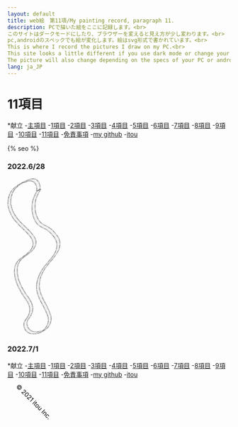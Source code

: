 ```yaml
---
layout: default
title: web絵　第11項/My painting record, paragraph 11.
description: PCで描いた絵をここに記録します。<br>
このサイトはダークモードにしたり、ブラウザーを変えると見え方が少し変わります。<br> 
pc,androidのスペックでも絵が変化します。絵はsvg形式で書かれています。<br>
This is where I record the pictures I draw on my PC.<br>
This site looks a little different if you use dark mode or change your browser.<br>
The picture will also change depending on the specs of your PC or android. The pictures are written in svg format.
lang: ja_JP
---
```


<hedar>
<link rel="stylesheet" href="style.css">
<h1>11項目</h1>
<p>
*献立
-<a href="https://itou332.github.io/top_page/">主項目</a>
-<a href="https://itou332.github.io/">1項目</a>
-<a href="https://itou332.github.io/itou332a.github.io/">2項目</a>
-<a href="https://itou332.github.io/diary">3項目</a>
-<a href="https://itou332.github.io/today/">4項目</a>
-<a href="https://itou332.github.io/challenge/">5項目</a>
-<a href="https://itou332.github.io/nontitle/">6項目</a>
-<a href="https://itou332.github.io/elaboration/">7項目</a>
-<a href="https://itou332.github.io/analog/">8項目</a>
-<a href="https://itou332.github.io/culture/">9項目</a>
-<a href="https://itou332.github.io/walk/">10項目</a>
-<a href="https://itou332.github.io/pine/">11項目</a>
-<a href="https://itou332.github.io/Privacy-policy/">免責事項</a>
-<a href="https://github.com/itou332">my github</a>
-<a href="http://itou33good.starfree.jp/">itou</a>
</p>
</hedar>
<head>
<!-- Global site tag (gtag.js) - Google Analytics -->
<script async src="https://www.googletagmanager.com/gtag/js?id=G-REM6WSLP19"></script>
<script>
  window.dataLayer = window.dataLayer || [];
  function gtag(){dataLayer.push(arguments);}
  gtag('js', new Date());
  gtag('config', 'G-YWDRL1ZXBE');
</script>
<?xml version="1.0" encoding="UTF-8" standalone="no"?>
<!-- Created with Inkscape (http://www.inkscape.org/) -->
<!-- Favicon head tag -->
<link rel="icon" type="img/x-icon" href="./favicon.png">
<link rel="apple-touch-icon" href="./images/favicon.png" sizes="180x180">
<link rel="icon" type="image/png" href="./images/favicon.png" sizes="192x192">
<link rel="shortcut icon" type="image/x-icon" href="favicon.ico">
<meta charset="utf-8">
<link rel="icon" href="images/favicon.svg" type="image/svg+xml">
<meta name="keywords" content="painting record svg SVG 記録 itou git">
{% seo %}
<meta name="google-site-verification" content="tQGwmktjW1w-gKuPF7mYbIZdiE9Bw_KZj8tHcro6qo0" />
</head>
<body>

<h3>2022.6/28</h3>

<svg
   width="60.35497mm"
   height="92.97977mm"
   viewBox="0 0 181.06491 278.93933"
   version="1.1"
   id="svg5"
   inkscape:version="1.1 (c68e22c387, 2021-05-23)"
   sodipodi:docname="mozi3.svg"
   xmlns:inkscape="http://www.inkscape.org/namespaces/inkscape"
   xmlns:sodipodi="http://sodipodi.sourceforge.net/DTD/sodipodi-0.dtd"
   xmlns:xlink="http://www.w3.org/1999/xlink"
   xmlns="http://www.w3.org/2000/svg"
   xmlns:svg="http://www.w3.org/2000/svg">
  <sodipodi:namedview
     id="namedview7"
     pagecolor="#ffffff"
     bordercolor="#666666"
     borderopacity="1.0"
     inkscape:pageshadow="2"
     inkscape:pageopacity="0.0"
     inkscape:pagecheckerboard="0"
     inkscape:document-units="mm"
     showgrid="false"
     inkscape:zoom="0.49260384"
     inkscape:cx="-64.960923"
     inkscape:cy="621.18883"
     inkscape:window-width="1920"
     inkscape:window-height="986"
     inkscape:window-x="-11"
     inkscape:window-y="-11"
     inkscape:window-maximized="1"
     inkscape:current-layer="layer1" />
  <defs
     id="defs2">
    <inkscape:path-effect
       effect="spiro"
       id="path-effect636"
       is_visible="true"
       lpeversion="1" />
    <inkscape:path-effect
       effect="powerstroke"
       id="path-effect630"
       is_visible="true"
       lpeversion="1"
       offset_points="4.5623802,5.3408726"
       not_jump="true"
       sort_points="true"
       interpolator_type="CentripetalCatmullRom"
       interpolator_beta="0.75"
       start_linecap_type="round"
       linejoin_type="spiro"
       miter_limit="4"
       scale_width="1"
       end_linecap_type="round" />
    <inkscape:path-effect
       effect="simplify"
       id="path-effect628"
       is_visible="true"
       lpeversion="1"
       steps="1"
       threshold="0.0032025118"
       smooth_angles="0"
       helper_size="0"
       simplify_individual_paths="false"
       simplify_just_coalesce="false"
       step="1" />
    <inkscape:path-effect
       effect="spiro"
       id="path-effect625"
       is_visible="true"
       lpeversion="1" />
    <inkscape:path-effect
       effect="spiro"
       id="path-effect621"
       is_visible="true"
       lpeversion="1" />
    <inkscape:path-effect
       effect="spiro"
       id="path-effect617"
       is_visible="true"
       lpeversion="1" />
    <inkscape:path-effect
       effect="spiro"
       id="path-effect613"
       is_visible="true"
       lpeversion="1" />
    <inkscape:path-effect
       effect="skeletal"
       id="path-effect574"
       is_visible="true"
       lpeversion="1"
       pattern="M 0,4.9921382 C 0,2.2364779 2.2364779,0 4.9921382,0 c 2.7556604,0 4.9921383,2.2364779 4.9921383,4.9921382 0,2.7556604 -2.2364779,4.9921383 -4.9921383,4.9921383 C 2.2364779,9.9842765 0,7.7477986 0,4.9921382 Z"
       copytype="single_stretched"
       prop_scale="1"
       scale_y_rel="false"
       spacing="0"
       normal_offset="0"
       tang_offset="0"
       prop_units="false"
       vertical_pattern="false"
       hide_knot="false"
       fuse_tolerance="0" />
    <inkscape:path-effect
       effect="powerstroke"
       id="path-effect570"
       is_visible="true"
       lpeversion="1"
       offset_points="0,4.99214"
       not_jump="false"
       sort_points="true"
       interpolator_type="CubicBezierJohan"
       interpolator_beta="0.2"
       start_linecap_type="zerowidth"
       linejoin_type="extrp_arc"
       miter_limit="4"
       scale_width="1"
       end_linecap_type="zerowidth" />
    <inkscape:path-effect
       effect="powerstroke"
       id="path-effect566"
       is_visible="true"
       lpeversion="1"
       offset_points="0,4.99214"
       not_jump="false"
       sort_points="true"
       interpolator_type="CubicBezierJohan"
       interpolator_beta="0.2"
       start_linecap_type="zerowidth"
       linejoin_type="extrp_arc"
       miter_limit="4"
       scale_width="1"
       end_linecap_type="zerowidth" />
    <inkscape:path-effect
       effect="spiro"
       id="path-effect564"
       is_visible="true"
       lpeversion="1" />
    <inkscape:path-effect
       effect="powerstroke"
       id="path-effect367"
       is_visible="true"
       lpeversion="1"
       offset_points="0,4.99214"
       not_jump="false"
       sort_points="true"
       interpolator_type="CubicBezierJohan"
       interpolator_beta="0.2"
       start_linecap_type="zerowidth"
       linejoin_type="extrp_arc"
       miter_limit="4"
       scale_width="1"
       end_linecap_type="zerowidth" />
    <inkscape:path-effect
       effect="bspline"
       id="path-effect365"
       is_visible="true"
       lpeversion="1"
       weight="33.333333"
       steps="2"
       helper_size="0"
       apply_no_weight="true"
       apply_with_weight="true"
       only_selected="false" />
    <inkscape:path-effect
       effect="powerstroke"
       id="path-effect361"
       is_visible="true"
       lpeversion="1"
       offset_points="0,4.99214"
       not_jump="false"
       sort_points="true"
       interpolator_type="CubicBezierJohan"
       interpolator_beta="0.2"
       start_linecap_type="zerowidth"
       linejoin_type="extrp_arc"
       miter_limit="4"
       scale_width="1"
       end_linecap_type="zerowidth" />
    <inkscape:path-effect
       effect="bspline"
       id="path-effect359"
       is_visible="true"
       lpeversion="1"
       weight="33.333333"
       steps="2"
       helper_size="0"
       apply_no_weight="true"
       apply_with_weight="true"
       only_selected="false" />
    <inkscape:path-effect
       effect="powerstroke"
       id="path-effect355"
       is_visible="true"
       lpeversion="1"
       offset_points="0,4.99214"
       not_jump="false"
       sort_points="true"
       interpolator_type="CubicBezierJohan"
       interpolator_beta="0.2"
       start_linecap_type="zerowidth"
       linejoin_type="extrp_arc"
       miter_limit="4"
       scale_width="1"
       end_linecap_type="zerowidth" />
    <inkscape:path-effect
       effect="bspline"
       id="path-effect353"
       is_visible="true"
       lpeversion="1"
       weight="33.333333"
       steps="2"
       helper_size="0"
       apply_no_weight="true"
       apply_with_weight="true"
       only_selected="false" />
    <inkscape:path-effect
       effect="spiro"
       id="path-effect283"
       is_visible="true"
       lpeversion="1" />
  </defs>
  <g
     inkscape:label="レイヤー 1"
     inkscape:groupmode="layer"
     id="layer1"
     transform="translate(-75.859665,-21.836645)">
    <path
       style="fill:#000000;stroke:none;stroke-width:1px;stroke-linecap:butt;stroke-linejoin:miter;stroke-opacity:1"
       d="m -249.76781,132.06114 116.27122,183.73724"
       id="path623"
       inkscape:path-effect="#path-effect625"
       inkscape:original-d="m -249.76781,132.06114 116.27122,183.73724" />
    <path
       style="fill:#000000;stroke:none;stroke-width:1px;stroke-linecap:butt;stroke-linejoin:miter;stroke-opacity:1"
       d="m -180.86634,160.77008 27.27349,132.06114"
       id="path634"
       inkscape:path-effect="#path-effect636"
       inkscape:original-d="m -180.86634,160.77008 27.27349,132.06114" />
    <circle
       id="path911"
       style="fill:#00ffff;stroke:#b3b3b3;stroke-width:0.264583"
       cx="256.7417"
       cy="32.662407"
       r="0.050588377" />
    <circle
       id="path913"
       style="fill:#00ffff;stroke:#b3b3b3;stroke-width:0.264583"
       cx="256.7417"
       cy="32.662407"
       r="0.050588377" />
    <circle
       id="path915"
       style="fill:#00ffff;stroke:#b3b3b3;stroke-width:0.264583"
       cx="326.62405"
       cy="20.129154"
       r="0.050588377" />
    <circle
       id="path917"
       style="fill:#00ffff;stroke:#b3b3b3;stroke-width:0.264583"
       cx="326.62405"
       cy="20.129154"
       r="0.050588377" />
    <path
       style="fill:#f2f2f2;fill-opacity:0.997995;stroke:#b3b3b3;stroke-width:0.45926;stroke-opacity:0.968"
       id="path919"
       d="m 129.44136,44.17022 c -2.8453,4.10588 -4.99197,8.57822 -6.81786,13.21133 -2.76537,7.33343 -3.27612,15.26667 -2.46518,23.0204 0.18458,1.76476 0.53769,3.50778 0.80653,5.26169 1.62064,6.94631 4.37158,13.94043 9.64318,18.97308 0.82551,0.78812 1.7794,1.42981 2.66907,2.14471 4.93573,3.35507 10.64498,5.26903 15.41564,8.91195 1.45943,1.11441 2.79312,2.38445 4.1897,3.57668 5.03656,5.54646 10.5994,11.53259 11.56018,19.32176 0.61564,4.99114 -0.23165,6.67238 -1.3556,11.49543 -2.24835,6.2609 -6.12391,11.62495 -10.29116,16.7336 -3.23733,3.9686 -6.9155,7.71396 -10.03295,11.77902 -1.82883,2.38471 -3.45938,4.91511 -5.18909,7.37267 -1.51574,2.8 -3.26191,5.48703 -4.54719,8.40001 -1.28704,2.91684 -2.29837,5.95895 -3.14488,9.03268 -1.76787,6.41941 -2.41915,11.0385 -1.56765,17.67771 0.83936,6.54396 2.73798,10.3575 5.08913,16.40278 3.70108,7.59022 8.12666,14.81769 11.51091,22.56591 1.9914,4.5594 4.4471,10.38939 4.35979,15.54575 -0.0446,2.62368 -1.07521,5.13679 -1.61282,7.70518 -4.24353,7.05754 -3.25139,7.20463 -10.20814,11.76519 -0.42049,0.27566 -1.00857,0.0156 -1.50563,0.0906 -5.29004,0.80379 -6.88348,1.73627 -12.12764,0.94105 -1.59703,-0.24217 -3.09362,-0.93067 -4.64043,-1.396 -1.18624,-0.81574 -2.50029,-1.47134 -3.55872,-2.4472 -2.67979,-2.47074 -4.25866,-6.095 -4.60778,-9.68653 -0.19349,-1.99041 0.15465,-3.30242 0.48577,-5.21179 1.41653,-4.14147 4.83343,-7.06238 6.77961,-10.94154 0.80205,-1.59868 1.41272,-3.28638 2.11908,-4.92958 0.77567,-5.55852 1.63126,-7.71664 0.0236,-13.41769 -2.38256,-8.44876 -8.52961,-14.95224 -13.1401,-22.15221 -1.80218,-2.81439 -3.37842,-5.76723 -5.06762,-8.65082 -1.43306,-3.03825 -3.08364,-5.98311 -4.299177,-9.11473 -3.032907,-7.81377 -5.096689,-17.12799 -4.261793,-25.56417 0.590602,-5.96787 1.611124,-7.07454 4.029527,-12.27142 6.556343,-8.98737 17.619533,-12.95539 24.560263,-21.59283 1.38783,-1.72711 2.40622,-3.72101 3.60932,-5.58151 0.45782,-2.18985 1.42429,-4.33293 1.37345,-6.56956 -0.12446,-5.48018 -2.92137,-9.86861 -6.0401,-14.10317 -3.31178,-4.49668 -7.94614,-8.8346 -11.93004,-12.68491 -2.12304,-2.05184 -4.27913,-4.06915 -6.4187,-6.10374 -3.983768,-4.19543 -7.993021,-8.08717 -11.307473,-12.86684 -3.254498,-4.6932 -6.051147,-10.24153 -7.791274,-15.68451 -0.870324,-2.72234 -1.661722,-5.50902 -1.927766,-8.35467 -0.266183,-2.84699 0.2302,-5.71418 0.3453,-8.57127 1.548896,-6.33181 1.687446,-9.40502 5.389569,-14.88663 2.92758,-4.334801 7.1411,-7.733508 11.427593,-10.603789 5.982321,-4.005822 4.095401,-4.371911 7.166321,-3.428275 4.66934,-1.620344 10.31393,-4.151315 15.26464,-1.905993 1.8162,0.823714 2.54457,1.862057 3.86144,3.258259 2.34852,3.334278 3.35811,7.024233 3.16035,11.061808 -0.33719,2.07015 -0.11491,1.06234 -0.65734,3.02553 0,0 6.07111,-2.903726 6.07111,-2.903726 v 0 c 0.48548,-2.04426 0.28895,-0.99541 0.57907,-3.148491 0.0988,-4.312117 -1.06277,-7.893931 -3.52703,-11.45911 -1.3714,-1.462385 -2.21626,-2.626162 -4.09445,-3.523883 -5.15118,-2.462095 -11.04106,0.126712 -15.93211,1.844257 -8.0294,4.090614 -16.883058,7.865433 -23.516127,14.219095 -6.647459,6.367438 -8.737192,12.139698 -10.312367,21.036158 -0.09286,2.90299 -0.570258,5.81918 -0.278681,8.70899 0.28946,2.86901 1.120052,5.67087 2.00638,8.41485 1.749969,5.41778 4.577428,11.17702 7.821616,15.86179 3.176647,4.58723 7.57463,8.88798 11.393536,12.90027 3.045583,2.89293 9.821383,9.24211 12.692443,12.31709 5.08539,5.44659 11.11489,12.1732 11.13466,20.19634 0.005,2.17901 -0.97787,4.24689 -1.46681,6.37033 -1.21916,1.82322 -2.26353,3.77633 -3.65748,5.46967 -7.05231,8.56705 -18.208339,12.55657 -24.528863,21.81783 -2.298738,5.30316 -3.263975,6.37964 -3.720244,12.40906 -0.633805,8.37557 1.640632,17.89416 4.668679,25.62314 1.231107,3.14233 2.877241,6.10583 4.315862,9.15875 1.665784,2.91464 3.222806,5.89423 4.997346,8.74396 1.72383,2.76825 8.03967,11.44802 9.6866,14.60269 2.62578,5.02962 3.90823,8.77021 3.74837,14.42117 -0.0599,2.11506 -0.71898,4.1703 -1.07847,6.25543 -0.77857,1.6435 -1.46071,3.33624 -2.33571,4.93049 -2.12891,3.87891 -5.73862,6.87023 -6.86082,11.27531 -0.26481,2.02221 -0.55155,3.27892 -0.27339,5.37393 0.49246,3.70889 2.20708,7.46364 4.98841,10.01983 1.11107,1.02113 2.48473,1.71312 3.72709,2.5697 1.60987,0.48677 3.16774,1.20198 4.82964,1.4603 1.93368,0.30057 3.9147,0.33357 5.86718,0.20239 7.73071,-0.51935 10.76518,-2.35793 18.17123,-7.01261 2.19902,-1.38209 4.28654,-3.03913 5.9419,-5.04056 1.73624,-2.09923 2.72171,-4.71987 4.0826,-7.07981 0.50293,-2.63201 1.49733,-5.21642 1.5088,-7.89604 0.0221,-5.17907 -2.48188,-11.0712 -4.49312,-15.65441 -3.39131,-7.72809 -7.77451,-14.96029 -11.48321,-22.52994 -2.36988,-6.03248 -4.22112,-9.65637 -5.0409,-16.19983 -1.12251,-8.95997 1.06553,-18.25001 4.74417,-26.39765 1.31234,-2.90664 3.09251,-5.5785 4.63881,-8.36776 1.77173,-2.45808 3.44862,-4.98739 5.3152,-7.37425 1.69866,-2.17213 3.57607,-4.19833 5.37142,-6.29122 5.93557,-6.91922 12.07184,-13.84083 15.11996,-22.61051 1.09231,-4.94184 1.93509,-6.67815 1.26309,-11.77729 -1.04527,-7.93203 -6.68158,-13.91114 -11.73033,-19.64892 -3.4383,-3.07413 -4.22956,-4.04309 -7.97382,-6.45941 -3.6424,-2.35055 -7.83242,-3.72732 -11.39397,-6.2153 -0.87875,-0.67987 -1.81809,-1.28797 -2.6363,-2.03962 -5.29096,-4.86039 -8.01391,-11.70598 -9.66917,-18.53229 -0.26412,-1.73384 -0.61478,-3.4567 -0.79235,-5.20155 -0.7901,-7.76371 -0.0273,-15.61985 2.85382,-22.90078 1.93199,-4.66512 4.17969,-9.17177 7.18849,-13.251067 0,0 -6.25757,2.759847 -6.25757,2.759847 z" />
    <text
       xml:space="preserve"
       style="font-size:2.5833px;line-height:1.25;font-family:'Mongolian Baiti';-inkscape-font-specification:'Mongolian Baiti';writing-mode:vertical-lr;direction:ltr;stroke-width:0.264583"
       id="text3879"><textPath
         xlink:href="#path919"
         id="textPath4767"><tspan
           id="tspan3877"
           style="font-size:2.5833px;writing-mode:vertical-lr;direction:ltr;stroke-width:0.264583">m 314.48372,118.22367 c -0.37939,-0.3579 -0.83317,-0.65062 -1.13816,-1.07371 -2.15447,-2.98876 -2.50063,-5.91236 -2.0057,-9.50576 0.16269,-1.18132 0.33234,-2.392 0.81058,-3.48438 0.41743,-0.95355 1.21624,-1.68962 1.82435,-2.53443 0.86178,-0.49074 1.59433,-1.43513 2.58535,-1.47222 0.4595,-0.0172 -0.43704,1.10779 -0.0649,1.37789 0.8875,0.64421 2.17821,0.41088 3.17104,0.8767 2.26475,1.06261 4.12175,2.8988 5.48158,4.96335 0.71612,1.08725 1.15988,2.33121 1.73979,3.49681 0.22583,1.20369 0.61098,2.38819 0.67744,3.61107 0.15108,2.77988 -0.68868,6.20981 -2.73272,8.22259 -0.53462,0.52644 -1.16057,1.48498 -1.87272,1.2488 -0.59605,-0.19769 0.77229,-0.99047 1.15843,-1.4857 -0.65088,-0.16126 -1.34157,-0.20759 -1.9526,-0.48378 -1.82878,-0.8266 -3.00996,-2.50958 -4.11279,-4.08549 0,0 -3.2244,1.90184 -3.2244,1.90184 v 0 c 1.16665,1.62536 2.42173,3.36302 4.27799,4.28375 0.63627,0.31559 1.3611,0.4063 2.04166,0.60945 1.89474,-0.75695 5.33419,-1.59362 7.01598,-3.43892 1.96917,-2.1606 2.68762,-5.57373 2.47172,-8.41266 -0.0949,-1.24729 -0.50057,-2.4512 -0.75087,-3.6768 -0.59271,-1.18943 -1.05441,-2.4537 -1.77813,-3.56828 -1.39149,-2.14297 -3.21603,-4.01798 -5.52257,-5.18034 -1.00536,-0.506642 -2.10261,-1.13689 -3.22164,-1.013742 -4.11099,0.452403 -5.69579,1.756492 -8.65341,3.649842 -0.56986,0.87644 -1.32046,1.65903 -1.70955,2.62933 -0.44755,1.11596 -0.60839,2.33343 -0.75896,3.52632 -0.4672,3.7013 -0.0963,6.70974 1.87952,9.91364 0.28027,0.45449 0.70615,0.80114 1.05923,1.2017 0,0 3.30449,-2.09687 3.30449,-2.09687 z</tspan></textPath></text>
  </g>
</svg>


<h3>2022.7/1</h3>


<canvas id="myCanvas" width="800" height="800"></canvas>
<script>
var canvas = document.getElementById('myCanvas');
var context = canvas.getContext('2d');


for(var x=0;x<700;x++)
{
        for(var y=0;y<600;y++)
        {
                var i= -4;
                var cx=-2+x/50;
                var cy=-2+y/50;
                var zx=0.06;
                var zy=0.04; 
                var z =zx*zy*i                       

                do
                {
                        var xt=zx*zy;
                        zx=zx*zx-zy*zy+cx;
                        zy=2*xt+cy;
                        i++;

                        
                }
                while(i<255&&(zx*zx+zy*zy)<4);

                var color=i.toString(8);
                context.beginPath();
                context.rect(zx*x*color,(i*y+(z*zy*zy*i))/(zx+zy),(z*zy*zy*i)*30,i*i);
                context.fillStyle ='#'+color+color+color;
                context.fill();
                
        }
        
}

</script>

</body>
<footer>
<p>
*献立
-<a href="https://itou332.github.io/top_page/">主項目</a>
-<a href="https://itou332.github.io/">1項目</a>
-<a href="https://itou332.github.io/itou332a.github.io/">2項目</a>
-<a href="https://itou332.github.io/diary">3項目</a>
-<a href="https://itou332.github.io/today/">4項目</a>
-<a href="https://itou332.github.io/challenge/">5項目</a>
-<a href="https://itou332.github.io/nontitle/">6項目</a>
-<a href="https://itou332.github.io/elaboration/">7項目</a>
-<a href="https://itou332.github.io/analog/">8項目</a>
-<a href="https://itou332.github.io/culture/">9項目</a>
-<a href="https://itou332.github.io/walk/">10項目</a>
-<a href="https://itou332.github.io/pine/">11項目</a>
-<a href="https://itou332.github.io/Privacy-policy/">免責事項</a>
-<a href="https://github.com/itou332">my github</a>
-<a href="http://itou33good.starfree.jp/">itou</a>
</p>
 <svg xmlns="http://www.w3.org/2000/svg" width="200" height="250">
                <text x="0" y="30" transform="rotate(45 40,40)">
                © 2021 itou Inc.
                </text>
              </svg>
            
</footer>